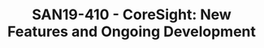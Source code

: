---
categories:
- san19
description: This presentation will start by going over the latest features that have
  been added to the CoreSight subsystem in the last 6 <br /> months. <br /> <br />
  From there we will provide a brief recap of the hardware capabilities of the CoreSight
  Embedded Cross Trigger infrastructure and introduce the newly created Cross Trigger
  Interface (CTI) driver and programming API. We will also provide some use cases
  and programming examples.<br /> <br /> Lastly we will present an outline of the
  proposed CoreSight Complex Configuration framework, a set of tools and driver updates
  to allow users to extract the full capabilities out of CoreSight infrastructure
  with a simple client interface.
image:
  featured: 'true'
  path: /assets/images/featured-images/san19/SAN19-410.png
session_attendee_num: '10'
session_id: SAN19-410
session_room: Sunset IV (Session 2)
session_slot:
  end_time: '2019-09-26 11:50:00'
  start_time: '2019-09-26 11:00:00'
session_speakers:
- speaker_bio: Mathieu Poirier has been part of the Linaro organisation since its
    inception in 2010. From there he has helped members with upstreaming, worked on
    the android open source project, addressed issues in the kernels deadline scheduler
    and worked on the CoreSight subsystem that he currently maintains. <br> <br> Mike
    Leach has nearly 20 years experience working at ARM, specialising in debug tools
    and architecture, collaborating with the ARM hardware designers providing a software
    perspective on the latest technologies. He is currently working as a Linaro assignee
    on linux drivers for CoreSight and an open source decoder - OpenCSD. Previous
    tasks include interfacing debug tools to RTL simulation & developing low level
    tools for prototype hardware bring up.
  speaker_company: Linaro
  speaker_image: /assets/images/speakers/san19/mathieu-poirier.jpg
  speaker_location: ''
  speaker_name: Mathieu Poirier
  speaker_position: Kernel developer
  speaker_url: ''
  speaker_username: mathieu.poirier
- speaker_bio: Specialist in ARM debug tools and Architecture. Worked on tools from
    early v5 cores to the latest technology. Currently working as assignee with Linaro
    on CoreSight kernel drivers and OpenCSD trace decode
  speaker_company: ARM
  speaker_image: /assets/images/speakers/san19/mike-leach.jpg
  speaker_location: Manchester
  speaker_name: Mike Leach
  speaker_position: Principal Engineer
  speaker_url: ''
  speaker_username: mike.leach
session_track: Linux Kernel
tag: session
tags:
- Linux Kernel
- ' Tools'
title: 'SAN19-410 - CoreSight: New Features and Ongoing Development'
---